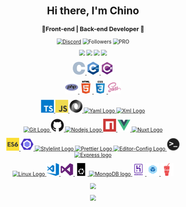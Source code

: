 <h1 align="center">Hi there, I'm Chino</h1>
<h3 align="center">🥀Front-end | Back-end Developer 🥀</h3>

<p align="center">
    <a href="https://thighsarebest.me/RET/index.html"><img src="https://img.shields.io/static/v1?logo=discord&label=&message=Discord+User&color=36393f&style=flat-square" alt="Discord"></a>
    <img src="https://img.shields.io/github/followers/chinocentos?label=Followers&logoColor=FC035A&style=social" alt="Followers">
    <img src="https://img.shields.io/badge/Pro-Developer-FC035A" alt="PRO">
</p>

<p align="center">
<img src="https://api.alexflipnote.dev/challenge?text=Made+you+read,+lol&icon=10">
<img src="https://api.alexflipnote.dev/challenge?text=The+GOAT+in+coding&icon=27">
<img src="https://api.alexflipnote.dev/challenge?text=Enthusiast+pepe+hackerman&icon=13">
<img src="https://api.alexflipnote.dev/challenge?text=Legends+never+die,+RoseryRET&icon=44">
</p>

<p align="center">
  <a title="C" href="https://www.learn-c.org/">
    <img width="35" src="https://github.com/devicons/devicon/blob/master/icons/c/c-original.svg" alt="C Logo">
  </a>
  <a title="C++" href="https://www.learncpp.com/">
    <img width="35" src="https://github.com/devicons/devicon/blob/master/icons/cplusplus/cplusplus-original.svg" alt="Cpp Logo">
  </a>
  <a title="C#" href="https://www.w3schools.com/cs/default.asp">
    <img width="35" src="https://github.com/devicons/devicon/blob/master/icons/csharp/csharp-original.svg" alt="Csharp Logo">
  </a>
</p>

<p align="center">
    <a title="Php" href="https://www.php.net/">
      <img width="35" src="https://raw.githubusercontent.com/github/explore/80688e429a7d4ef2fca1e82350fe8e3517d3494d/topics/php/php.png" alt="PHP Logo">
    </a>
    <a title="Html" href="https://www.w3.org/html/">
      <img width="35" src="https://raw.githubusercontent.com/github/explore/master/topics/html/html.png" alt="Html Logo">
    </a>
    <a title="Css" href="https://css-tricks.com/">
      <img width="35" src="https://raw.githubusercontent.com/github/explore/master/topics/css/css.png" alt="Css Logo">
    </a>
    <a title="Sass" href="https://sass-lang.com/">
      <img width="35" src="https://raw.githubusercontent.com/github/explore/master/topics/sass/sass.png" alt="Sass Logo">
    </a>
</p>

<p align="center">
  <a title="Typescript" href="https://www.typescriptlang.org/">
      <img width="35" src="https://raw.githubusercontent.com/github/explore/master/topics/typescript/typescript.png" alt="Typescript Logo">
    </a>
  <a title="Javascript" href="https://developer.mozilla.org/en-US/docs/Web/JavaScript">
    <img width="35" src="https://raw.githubusercontent.com/github/explore/master/topics/javascript/javascript.png" alt="Javascript Logo">
  </a>
  <a title="Json" href="https://www.json.org/json-en.html">
      <img width="35" src="https://raw.githubusercontent.com/github/explore/master/topics/json/json.png" alt="Json Logo">
  </a>
  <a title="Yaml" href="https://yaml.org/">
      <img width="35" src="https://upload.wikimedia.org/wikipedia/commons/9/92/Yaml_logo.png" alt="Yaml Logo">
  </a>
    <a title="Xml" href="https://en.wikipedia.org/wiki/XML">
      <img width="35" src="https://image.flaticon.com/icons/png/512/29/29611.png" alt="Xml Logo">
  </a>
</p>

<p align="center">
  <a title="Git" href="https://git-scm.com/">
      <img width="35" src="https://www.vectorlogo.zone/logos/git-scm/git-scm-icon.svg" alt="Git Logo">
  </a>
    <a title="Github" href="https://github.com">
      <img width="35" src="https://raw.githubusercontent.com/github/explore/master/topics/github/github.png" alt="Github Logo">
  </a>
  <a title="Nodejs" href="https://nodejs.org/">
      <img width="35" src="https://devicon.dev/devicon.git/icons/nodejs/nodejs-original.svg" alt="Nodejs Logo">
  </a>
  <a title="Npm" href="https://www.npmjs.com/">
      <img width="35" src="https://raw.githubusercontent.com/github/explore/master/topics/npm/npm.png" alt="Npm Logo">
  </a>
  <a title="Vue" href="http://vuejs.org/">
      <img width="35" src="https://raw.githubusercontent.com/github/explore/master/topics/vue/vue.png" alt="Vue Logo">
  </a>
  <a title="Nuxt" href="https://nuxtjs.org/">
      <img width="35" src="https://avatars3.githubusercontent.com/u/23360933?s=280&v=4" alt="Nuxt Logo">
  </a>
</p>

<p align="center">
  <a title="ES6" href="https://developer.mozilla.org/en-US/docs/Web/JavaScript">
      <img width="35" src="https://raw.githubusercontent.com/github/explore/master/topics/es6/es6.png" alt="ES6 Logo">
  </a>
  <a title="Eslint" href="https://eslint.org/">
      <img width="35" src="https://raw.githubusercontent.com/github/explore/master/topics/eslint/eslint.png" alt="Eslint Logo">
  </a>
  <a title="Stylelint" href="https://stylelint.io/">
      <img width="35" src="https://cdn.worldvectorlogo.com/logos/stylelint.svg" alt="Stylelint Logo">
  </a>
  <a title="Prettier" href="https://prettier.io/">
      <img width="35" src="https://avatars2.githubusercontent.com/u/25822731?s=400&v=4" alt="Prettier Logo">
  </a>
  <a title="Editorconfig" href="https://editorconfig.org/">
      <img width="35" src="https://panic.com/blog/wp-content/uploads/2015/02/edcon_color_transbg2.png" alt="Editor-Config Logo">
  </a>
  <a title="Terminal">
    <img width="35" src="https://raw.githubusercontent.com/github/explore/master/topics/terminal/terminal.png" alt="Terminal Logo">
  </a>
  <a title="Express" href="https://expressjs.com/">
      <img width="35" src="https://devicons.github.io/devicon/devicon.git/icons/express/express-original-wordmark.svg" alt="Express logo" />
  </a>
</p>

<p align="center">
  <a title="Linux" href="https://www.linux.org/">
    <img width="35" src="https://devicon.dev/devicon.git/icons/linux/linux-original.svg" alt="Linux Logo">
  </a>
  <a title="Visual Studio Code" href="https://code.visualstudio.com/">
    <img width="35" src="https://raw.githubusercontent.com/github/explore/master/topics/visual-studio-code/visual-studio-code.png" alt="VSCode Logo">
  </a>
  <a title="Visual Studio" href="https://visualstudio.microsoft.com/">
    <img width="35" src="https://github.com/devicons/devicon/blob/master/icons/visualstudio/visualstudio-plain.svg" alt="VS Logo">
  </a>
  <a title="Ubuntu" href="https://ubuntu.com/">
    <img width="35" src="https://github.com/devicons/devicon/blob/master/icons/ubuntu/ubuntu-plain.svg" alt="Ubuntu Logo">
  </a>
  <a title="MongoDB" href="https://www.mongodb.com/">
      <img width="35" src="https://devicons.github.io/devicon/devicon.git/icons/mongodb/mongodb-original-wordmark.svg" alt="MongoDB logo" />
  </a>
  <a title="Heroku" href="https://heroku.com/">
      <img width="35" src="https://raw.githubusercontent.com/github/explore/master/topics/heroku/heroku.png" alt="Heroku logo" />
  </a>
  <a title="Webpack" href="https://webpack.js.org/">
      <img width="35" src="https://raw.githubusercontent.com/github/explore/master/topics/webpack/webpack.png" alt="Webpack logo" />
  </a>
  <a title="Gulp" href="https://gulpjs.com/">
      <img width="35" src="https://raw.githubusercontent.com/github/explore/master/topics/gulp/gulp.png" alt="Gulp logo" />
  </a>
</p>

<p align="center">
  <img align="center" src="https://github-readme-stats.vercel.app/api?username=ChinoCenToS&show_icons=true&theme=synthwave">
</p>

<p align="center">
  <img align="center" src="https://github-readme-stats.vercel.app/api/top-langs/?username=ChinoCenToS&theme=dracula&show_icons=true">
</p>
